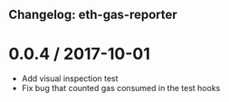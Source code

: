 ## Changelog: eth-gas-reporter

0.0.4 / 2017-10-01
==================

  * Add visual inspection test
  * Fix bug that counted gas consumed in the test hooks
